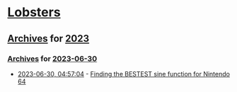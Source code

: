 # [Lobsters](../../../README.md)

## [Archives](../../index.md) for [2023](../index.md)

### [Archives](../../index.md) for [2023-06-30](index.md)

* [2023-06-30, 04:57:04](https://lobste.rs/s/t92n0w/finding_bestest_sine_function_for) - [Finding the BESTEST sine function for Nintendo 64](http://blog.sesse.net/blog/tech/2023-06-29-23-16_finding_the_bestest_sine_function_for_nintendo_64.html)
